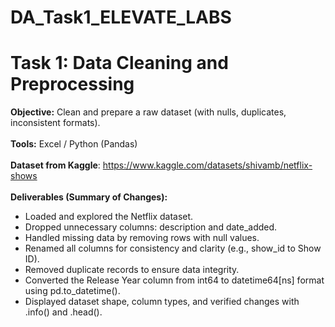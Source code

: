 # DA_Task1_ELEVATE_LABS
# Task 1: Data Cleaning and Preprocessing
<b>Objective:</b> Clean and prepare a raw dataset (with nulls, duplicates, inconsistent formats).<br><br>
<b>Tools:</b> Excel / Python (Pandas)<br><br>
<b>Dataset from Kaggle</b>: https://www.kaggle.com/datasets/shivamb/netflix-shows<br><br>
<b>Deliverables (Summary of Changes):</b>
- Loaded and explored the Netflix dataset.
- Dropped unnecessary columns: description and date_added.
- Handled missing data by removing rows with null values.
- Renamed all columns for consistency and clarity (e.g., show_id to Show ID).
- Removed duplicate records to ensure data integrity.
- Converted the Release Year column from int64 to datetime64[ns] format using pd.to_datetime().
- Displayed dataset shape, column types, and verified changes with .info() and .head().
